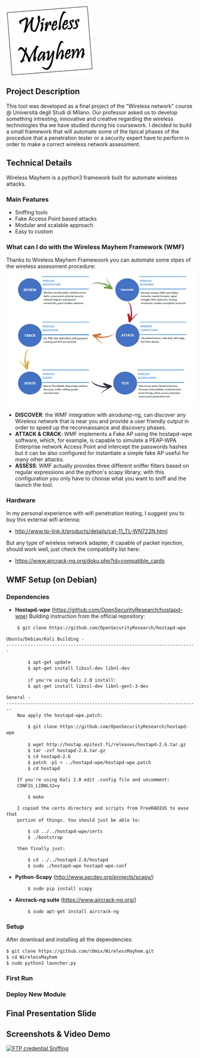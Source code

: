 <img src="images/logo.png" align="center"/>

## Project Description
This tool was developed as a final project of the "Wireless network" course @ Università degli Studi di Milano.
Our professor asked us to develop something intresting, innovative and creative regarding the wireless technologies tha we have studied during his coursework. 
I decided to build a small framework that will automate some of the tipical phases of the procedure that a penetration tester or a security expert have to perform in order to make a correct wireless network assessment.
## Technical Details
Wireless Mayhem is a python3 framework built for automate wireless attacks.
### Main Features
- Sniffing tools
- Fake Access Point based attacks
- Modular and scalable approach
- Easy to custom
### What can I do with the Wireless Mayhem Framework (WMF)
Thanks to Wireless Mayhem Framewoork you can automate some stpes of the wireless assessment procedure:
<img src="images/flowchartWIFIassessment.png" align="center"/>

- **DISCOVER**: the WMF integration with airodump-ng, can discover any Wireless network that is near you and provide a user friendly output in order to speed up the reconnaissance and discovery phases.
- **ATTACK & CRACK**: WMF implements a Fake AP using the hostapd-wpe software, which, for example, is capable to simulate a PEAP-WPA Enterprise network Access Point and intercept the passwords hashes but it can be also configured for instantiate a simple fake AP useful for many other attacks.
- **ASSESS**: WMF actually provides three different sniffer filters based on regular expressions and the python's scapy library; with this configuration you only  have to choose what you want to sniff and the launch the tool. 

### Hardware
In my personal experience with wifi penetration testing, I suggest you to buy this external wifi antenna: 
- http://www.tp-link.it/products/details/cat-11_TL-WN722N.html

But any type of wireless network adapter, if capable of packet injection, should work well, just check the compatibilty list here:
- https://www.aircrack-ng.org/doku.php?id=compatible_cards

## WMF Setup (on Debian)

### Dependencies

- **Hostapd-wpe** (https://github.com/OpenSecurityResearch/hostapd-wpe)
    Building instruction from the official repository:
```
    $ git clone https://github.com/OpenSecurityResearch/hostapd-wpe
```
    Ubuntu/Debian/Kali Building -
    -----------------------------------------------------------------------
```
        $ apt-get update
        $ apt-get install libssl-dev libnl-dev

        if you're using Kali 2.0 install:
        $ apt-get install libssl-dev libnl-genl-3-dev
```
    General -
    ------------------------------------------------------------------------
    	Now apply the hostapd-wpe.patch:
```
        $ git clone https://github.com/OpenSecurityResearch/hostapd-wpe

        $ wget http://hostap.epitest.fi/releases/hostapd-2.6.tar.gz
        $ tar -zxf hostapd-2.6.tar.gz
        $ cd hostapd-2.6
        $ patch -p1 < ../hostapd-wpe/hostapd-wpe.patch
        $ cd hostapd
```
        If you're using Kali 2.0 edit .config file and uncomment:
        CONFIG_LIBNL32=y
```
        $ make
```
        I copied the certs directory and scripts from FreeRADIUS to ease that
        portion of things. You should just be able to:
```
        $ cd ../../hostapd-wpe/certs
        $ ./bootstrap
```
        then finally just:
```
        $ cd ../../hostapd-2.6/hostapd
        $ sudo ./hostapd-wpe hostapd-wpe.conf
```

- **Python-Scapy** (http://www.secdev.org/projects/scapy/)
```
        $ sudo pip install scapy
```

- **Aircrack-ng suite** (https://www.aircrack-ng.org/)
```
        $ sudo apt-get install aircrack-ng
```

### Setup

After download and installing all the dependencies:
```
$ git clone https://github.com/c0mix/WirelessMayhem.git
$ cd WirelessMayhem
$ sudo python3 launcher.py
```

### First Run 

### Deploy New Module


## Final Presentation Slide

## Screenshots & Video Demo
[![FTP credential Sniffing](https://img.youtube.com/vi/KcH81PO7jVk/0.jpg)](https://www.youtube.com/watch?v=KcH81PO7jVk)
